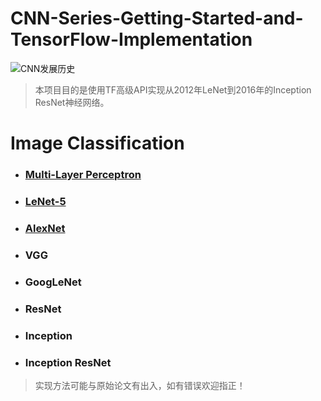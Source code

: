# CNN-Series-Getting-Started-and-TensorFlow-Implementation
![CNN发展历史](https://antkillerfarm.github.io/images/article/CNN_3.png)
> 本项目目的是使用TF高级API实现从2012年LeNet到2016年的Inception ResNet神经网络。

# Image Classification
- ### [Multi-Layer Perceptron](https://github.com/wmpscc/CNN-Series-Getting-Started-and-TensorFlow-Implementation/blob/master/MLP/README.md)
- ### [LeNet-5](https://github.com/wmpscc/CNN-Series-Getting-Started-and-TensorFlow-Implementation/tree/master/LeNet)
- ### [AlexNet](https://github.com/wmpscc/CNN-Series-Getting-Started-and-TensorFlow-Implementation/tree/master/AlexNet)
- ### VGG
- ### GoogLeNet
- ### ResNet
- ### Inception
- ### Inception ResNet


> 实现方法可能与原始论文有出入，如有错误欢迎指正！
